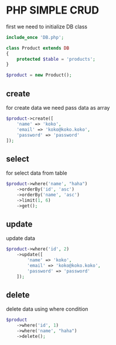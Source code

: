 # PHP SIMPLE CRUD

first we need to initialize DB class

```php
include_once 'DB.php';

class Product extends DB
{
    protected $table = 'products';
}

$product = new Product();

```

## create

for create data we need pass data as array

```php
$product->create([
    'name' => 'koko',
    'email' => 'koko@koko.koko',
    'password' => 'password'
]);
```

## select

for select data from table

```php
$product->where('name', "haha")
    ->orderBy('id', 'asc')
    ->orderBy('name', 'asc')
    ->limit(1, 6)
    ->get();
```

## update

update data

```php
$product->where('id', 2)
    ->update([
        'name' => 'koko',
        'email' => 'koko@koko.koko',
        'password' => 'password'
    ]);
```

## delete

delete data using where condition

```php
$product
    ->where('id', 1)
    ->where('name', "haha")
    ->delete();
```
